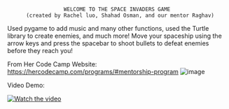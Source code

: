                       WELCOME TO THE SPACE INVADERS GAME 
          (created by Rachel luo, Shahad Osman, and our mentor Raghav) 
Used pygame to add music and many other functions, used the Turtle library to create enemies, and much more! 
Move your spaceship using the arrow keys and press the spacebar to shoot bullets to defeat enemies before they reach you! 

From Her Code Camp Website: https://hercodecamp.com/programs/#mentorship-program 
![image](https://github.com/Rachel-Chen888/SpaceInvadersHCC/assets/70815352/bfa04633-c622-46a3-bd48-56babbdebc0c)

Video Demo: 

[![Watch the video](https://youtu.be/DqJpTXgFO50)]([https://youtu.be/DqJpTXgFO50](https://youtu.be/DqJpTXgFO50))
